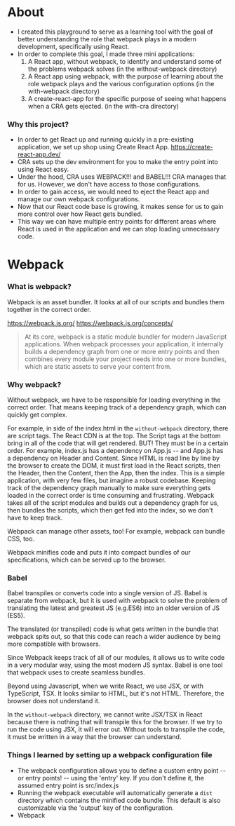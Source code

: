 # About

- I created this playground to serve as a learning tool with the goal of better understanding the role that webpack plays in a modern development, specifically using React.
- In order to complete this goal, I made three mini applications:
  1.  A React app, without webpack, to identify and understand some of the problems webpack solves (in the without-webpack directory)
  2.  A React app using webpack, with the purpose of learning about the role webpack plays and the various configuration options (in the with-webpack directory)
  3.  A create-react-app for the specific purpose of seeing what happens when a CRA gets ejected. (in the with-cra directory)

### Why this project?

- In order to get React up and running quickly in a pre-existing application, we set up shop using Create React App. https://create-react-app.dev/
- CRA sets up the dev environment for you to make the entry point into using React easy.
- Under the hood, CRA uses WEBPACK!!! and BABEL!!! CRA manages that for us. However, we don't have access to those configurations.
- In order to gain access, we would need to eject the React app and manage our own webpack configurations.
- Now that our React code base is growing, it makes sense for us to gain more control over how React gets bundled.
- This way we can have multiple entry points for different areas where React is used in the application and we can stop loading unnecessary code.

# Webpack

### What is webpack?

Webpack is an asset bundler. It looks at all of our scripts and bundles them together in the correct order.

https://webpack.js.org/
https://webpack.js.org/concepts/

> At its core, webpack is a static module bundler for modern JavaScript applications. When webpack processes your application, it internally builds a dependency graph from one or more entry points and then combines every module your project needs into one or more bundles, which are static assets to serve your content from.

### Why webpack?

Without webpack, we have to be responsible for loading everything in the correct order. That means keeping track of a dependency graph, which can quickly get complex.

For example, in side of the index.html in the `without-webpack` directory, there are script tags. The React CDN is at the top.
The Script tags at the bottom bring in all of the code that will get rendered. BUT! They must be in a certain order.
For example, index.js has a dependency on App.js -- and App.js has a dependency on Header and Content. Since HTML is read line by line by the browser to create the DOM, it must first load in the React scripts, then the Header, then the Content, then the App, then the index.
This is a simple application, with very few files, but imagine a robust codebase.
Keeping track of the dependency graph manually to make sure everything gets loaded in the correct order is time consuming and frustrating.
Webpack takes all of the script modules and builds out a dependency graph for us, then bundles the scripts, which then get fed into the index, so we don't have to keep track.

Webpack can manage other assets, too! For example, webpack can bundle CSS, too.

Webpack minifies code and puts it into compact bundles of our specifications, which can be served up to the browser.

### Babel

Babel transpiles or converts code into a single version of JS.
Babel is separate from webpack, but it is used with webpack to solve the problem of translating the latest and greatest JS (e.g.ES6) into an older version of JS (ES5).

The translated (or transpiled) code is what gets written in the bundle that webpack spits out, so that this code can reach a wider audience by being more compatible with browsers.

Since Webpack keeps track of all of our modules, it allows us to write code in a very modular way, using the most modern JS syntax. Babel is one tool that webpack uses to create seamless bundles.

Beyond using Javascript, when we write React, we use JSX, or with TypeScript, TSX. It looks similar to HTML, but it's not HTML.
Therefore, the browser does not understand it.

In the `without-webpack` directory, we cannot write JSX/TSX in React because there is nothing that will transpile this for the browser.
If we try to run the code using JSX, it will error out.
Without tools to transpile the code, it must be written in a way that the browser can understand.

### Things I learned by setting up a webpack configuration file

- The webpack configuration allows you to define a custom entry point -- or entry points! -- using the 'entry' key. If you don't define it, the assumed entry point is src/index.js
- Running the webpack executable will automatically generate a `dist` directory which contains the minified code bundle. This default is also customizable via the 'output' key of the configuration.
- Webpack
